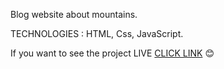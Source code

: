 Blog website about mountains. 

TECHNOLOGIES : HTML, Css, JavaScript.

If you want to see the project LIVE  <a href="https://patrycjazadrozna.github.io/blog-website/">CLICK LINK</a>  :blush:
